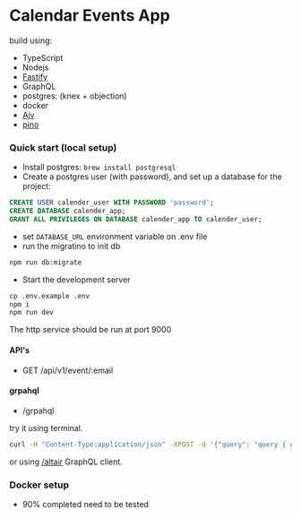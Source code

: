 # Calendar Events App
build using:
  - TypeScript
  - Nodejs
  - [Fastify](https://www.fastify.io)
  - GraphQL
  - postgres: (knex + objection)
  - docker
  - [Ajv](https://ajv.js.org)
  - [pino](https://getpino.io)

### Quick start (local setup)


- Install postgres: `brew install postgresql`
- Create a postgres user (with password), and set up a database for the project:

```SQL
CREATE USER calender_user WITH PASSWORD 'password';
CREATE DATABASE calender_app;
GRANT ALL PRIVILEGES ON DATABASE calender_app TO calender_user;
```
- set `DATABASE_URL` environment variable on .env file
- run the migratino to init db
```sh
npm run db:migrate
```
- Start the development server

```sh
cp .env.example .env
npm i
npm run dev
```
The http service should be run at port 9000

#### API's
- GET /api/v1/event/:email

#### grpahql
- /grpahql

try it using terminal.
```sh
curl -H "Content-Type:application/json" -XPOST -d '{"query": "query { getEventsByUserEmail(email: "Gerard84@gmail.com") { id title createdBy start end alarm url } }"}' http://localhost:9000/graphql

```

or using [/altair](http://localhost:9000/altair) GraphQL client.


### Docker setup
- 90% completed need to be tested